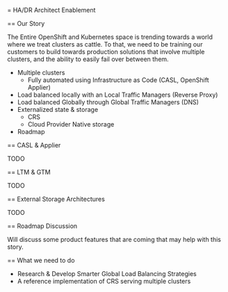= HA/DR Architect Enablement

== Our Story

The Entire OpenShift and Kubernetes space is trending towards a world where we treat clusters as cattle. To that, we need to be training our customers to build towards production solutions that involve multiple clusters, and the ability to easily fail over between them.

- Multiple clusters
  - Fully automated using Infrastructure as Code (CASL, OpenShift Applier)
- Load balanced locally with an Local Traffic Managers (Reverse Proxy)
- Load balanced Globally through Global Traffic Managers (DNS)
- Externalized state & storage
  - CRS
  - Cloud Provider Native storage
- Roadmap

== CASL & Applier

TODO

== LTM & GTM

TODO

== External Storage Architectures

TODO

== Roadmap Discussion

Will discuss some product features that are coming that may help with this story.

== What we need to do

- Research & Develop Smarter Global Load Balancing Strategies
- A reference implementation of CRS serving multiple clusters
